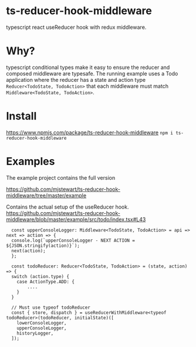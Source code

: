 # ts-reducer-hook-middleware

typescript react useReducer hook with redux middleware.

# Why?

typescript conditional types make it easy to ensure the reducer and composed middleware are typesafe.
The running example uses a Todo application where the reducer has a state and action type `Reducer<TodoState, TodoAction>` that each middleware must match `Middleware<TodoState, TodoAction>`.

# Install
https://www.npmjs.com/package/ts-reducer-hook-middleware
`npm i ts-reducer-hook-middleware`

# Examples

The example project contains the full version

https://github.com/mjstewart/ts-reducer-hook-middleware/tree/master/example

Contains the actual setup of the useReducer hook.
https://github.com/mjstewart/ts-reducer-hook-middleware/blob/master/example/src/todo/index.tsx#L43


```
  const upperConsoleLogger: Middleware<TodoState, TodoAction> = api => next => action => {
  console.log(`upperConsoleLogger - NEXT ACTION = ${JSON.stringify(action)}`);
  next(action);
  };

  const todoReducer: Reducer<TodoState, TodoAction> = (state, action) => {
  switch (action.type) {
    case ActionType.ADD: {
        ....
    }
  }

  // Must use typeof todoReducer
  const { store, dispatch } = useReducerWithMiddleware<typeof todoReducer>(todoReducer, initialState)([
    lowerConsoleLogger,
    upperConsoleLogger,
    historyLogger,
  ]);

```

 
